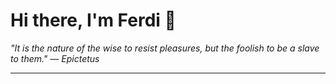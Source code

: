 <h1>Hi there, I'm Ferdi 👋</h1>

<p><em>
  "It is the nature of the wise to resist pleasures, but the foolish to be a slave to them." — Epictetus
</em></p>

---
